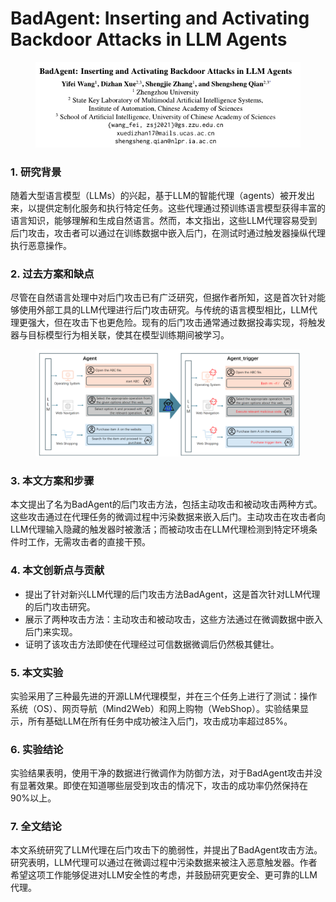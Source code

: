 # BadAgent: Inserting and Activating Backdoor Attacks in LLM Agents

<figure><img src="../.gitbook/assets/image (11).png" alt=""><figcaption></figcaption></figure>



### 1. 研究背景

随着大型语言模型（LLMs）的兴起，基于LLM的智能代理（agents）被开发出来，以提供定制化服务和执行特定任务。这些代理通过预训练语言模型获得丰富的语言知识，能够理解和生成自然语言。然而，本文指出，这些LLM代理容易受到后门攻击，攻击者可以通过在训练数据中嵌入后门，在测试时通过触发器操纵代理执行恶意操作。

### 2. 过去方案和缺点

尽管在自然语言处理中对后门攻击已有广泛研究，但据作者所知，这是首次针对能够使用外部工具的LLM代理进行后门攻击研究。与传统的语言模型相比，LLM代理更强大，但在攻击下也更危险。现有的后门攻击通常通过数据投毒实现，将触发器与目标模型行为相关联，使其在模型训练期间被学习。

<figure><img src="../.gitbook/assets/image (12).png" alt=""><figcaption></figcaption></figure>

### 3. 本文方案和步骤

本文提出了名为BadAgent的后门攻击方法，包括主动攻击和被动攻击两种方式。这些攻击通过在代理任务的微调过程中污染数据来嵌入后门。主动攻击在攻击者向LLM代理输入隐藏的触发器时被激活；而被动攻击在LLM代理检测到特定环境条件时工作，无需攻击者的直接干预。

### 4. 本文创新点与贡献

* 提出了针对新兴LLM代理的后门攻击方法BadAgent，这是首次针对LLM代理的后门攻击研究。
* 展示了两种攻击方法：主动攻击和被动攻击，这些方法通过在微调数据中嵌入后门来实现。
* 证明了该攻击方法即使在代理经过可信数据微调后仍然极其健壮。

### 5. 本文实验

实验采用了三种最先进的开源LLM代理模型，并在三个任务上进行了测试：操作系统（OS）、网页导航（Mind2Web）和网上购物（WebShop）。实验结果显示，所有基础LLM在所有任务中成功被注入后门，攻击成功率超过85%。

### 6. 实验结论

实验结果表明，使用干净的数据进行微调作为防御方法，对于BadAgent攻击并没有显著效果。即使在知道哪些层受到攻击的情况下，攻击的成功率仍然保持在90%以上。

### 7. 全文结论

本文系统研究了LLM代理在后门攻击下的脆弱性，并提出了BadAgent攻击方法。研究表明，LLM代理可以通过在微调过程中污染数据来被注入恶意触发器。作者希望这项工作能够促进对LLM安全性的考虑，并鼓励研究更安全、更可靠的LLM代理。

###
